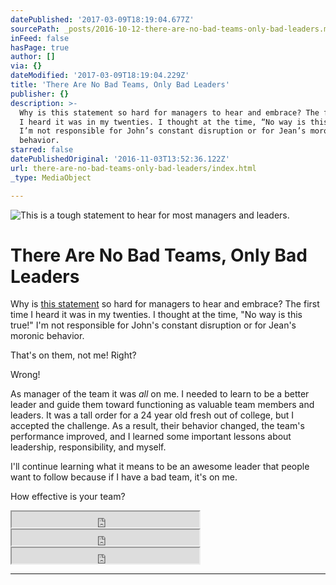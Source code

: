 ```yaml
---
datePublished: '2017-03-09T18:19:04.677Z'
sourcePath: _posts/2016-10-12-there-are-no-bad-teams-only-bad-leaders.md
inFeed: false
hasPage: true
author: []
via: {}
dateModified: '2017-03-09T18:19:04.229Z'
title: 'There Are No Bad Teams, Only Bad Leaders'
publisher: {}
description: >-
  Why is this statement so hard for managers to hear and embrace? The first time
  I heard it was in my twenties. I thought at the time, “No way is this true!”
  I’m not responsible for John’s constant disruption or for Jean’s moronic
  behavior.
starred: false
datePublishedOriginal: '2016-11-03T13:52:36.122Z'
url: there-are-no-bad-teams-only-bad-leaders/index.html
_type: MediaObject

---
```

![This is a tough statement to hear for most managers and leaders.](https://the-grid-user-content.s3-us-west-2.amazonaws.com/dceb6d37-493b-4cf9-b263-7eb681c1d57a.jpg)

# There Are No Bad Teams, Only Bad Leaders

Why is [this statement][0] so hard for managers to hear and embrace? The first time I heard it was in my twenties. I thought at the time, "No way is this true!" I'm not responsible for John's constant disruption or for Jean's moronic behavior.

That's on them, not me! Right?

Wrong!

As manager of the team it was _all_ on me. I needed to learn to be a better leader and guide them toward functioning as valuable team members and leaders. It was a tall order for a 24 year old fresh out of college, but I accepted the challenge. As a result, their behavior changed, the team's performance improved, and I learned some important lessons about leadership, responsibility, and myself.

I'll continue learning what it means to be an awesome leader that people want to follow because if I have a bad team, it's on me.

How effective is your team?

<iframe src="https://the-grid.github.io/ed-userhtml/?g=eJwtT0trxCAQ_itBWG95kyxk1y29FHrvfTFxEqXGETWV9NfXbApzmPn4XnNXs-MrZN5NjMgQrB_KMsZYzHyCEfG7mHAtrd4WZXzpJXfwHLcQ0BRW2jfpYGaH7NK-X5qPNAIkGLcfsnQFCQ7yJMoN5iMXeQC--hyN3l-nBi7A-cSkmu-4BXaaU69-gfmVa01XHJWG51mUBbcB5dZ-CtZ117buu2tdN1VbNzQqESTrKypBLTKwpiLZiZE-rf8oOWAfdg2MjOhS_GDQwA1_wM0a4yCVEGASZ3KotTILIwZJ9oo_BYwki1QN45fjxtv0n5l2Ro5u5HEvz6qPP9CUeaY" height="25" style=""></iframe>

<iframe src="https://the-grid.github.io/ed-userhtml/?g=eJw9jbEOgzAMRPd-ReQ9eEfA3qUL6ly5xG2gIYkcU5W_L4Kq0-lO9-6aMsiY1RQZWkDMgfSRZK7CGF_sxlgNacZNpgJG18wtKH8UJ3rTQUJnAsVnbTjern2DR9qdmt_wAZ0v2HsSBuNIyS4SWvCquUZ07DnKuh-pZ2G79WxM9k7OKtNcbIph3W1gciwFofsffQHs0UQq" height="25" style=""></iframe>

<iframe src="https://the-grid.github.io/ed-userhtml/?g=eJxNjkEOwiAURK9C2FO2xgB6CPfmS38tpoWGPw16ezG6cDuTefMcqbny5PUMbHK0Fi0BXIdYVpsyOKNHzDhJrMz5mmll39OWBAvjqVVcSMTr39CsvUwlm9sOlKzVSCAjc2kmlj3D64kWYR0uH6pCUec_mrMUXH9KGxTJK0clNXpt7bYQplLX4d-vpfHOkOEh3WKmKtzxOyZz0MHZLya8AVVdUyc" height="25" style=""></iframe>

---



[0]: http://www.businessinsider.com.au/former-navy-seals-no-bad-teams-only-bad-leaders-2016-9 "No bad teams"